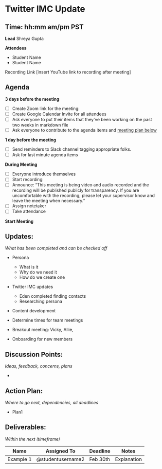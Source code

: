 # Twitter IMC Update
## Time: hh:mm am/pm PST

**Lead**
Shreya Gupta

**Attendees**
* Student Name 
* Student Name 

Recording Link
[insert YouTube link to recording after meeting]

## Agenda
**3 days before the meeting**
- [ ] Create Zoom link for the meeting
- [ ] Create Google Calendar Invite for all attendees
- [ ] Ask everyone to put their items that they've been working on the past two weeks in markdown file
- [ ] Ask everyone to contribute to the agenda items and [meeting plan below](https://github.com/shreyagupta98/people/blob/master/meeting_template.md#updates)

**1 day before the meeting**
- [ ] Send reminders to Slack channel tagging appropriate folks. 
- [ ] Ask for last minute agenda items

**During Meeting**
- [ ] Everyone introduce themselves
- [ ] Start recording
- [ ] Announce:
“This meeting is being video and audio recorded and the recording will be published publicly for transparency. If you are uncomfortable with the recording, please let your supervisor know and leave the meeting when necessary.”
- [ ] Assign notetaker
- [ ] Take attendance

**Start Meeting**

## Updates:
*What has been completed and can be checked off*

- Persona
  - What is it
  - Why do we need it
  - How do we create one
- Twitter IMC updates
  - Eden completed finding contacts
  - Researching persona
- Content development

- Determine times for team meetings

- Breakout meeting: Vicky, Allie, 

- Onboarding for new members

## Discussion Points:
*Ideas, feedback, concerns, plans*

- 

## Action Plan:
*Where to go next, dependencies, all deadlines*
* Plan1

## Deliverables:
*Within the next (timeframe)*

Name  | Assigned To | Deadline | Notes
------|-------------|----------|------
Example 1 | @studentusername2 | Feb 30th | Explanation
